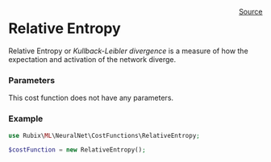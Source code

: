 <span style="float:right;"><a href="https://github.com/RubixML/RubixML/blob/master/src/NeuralNet/CostFunctions/RelativeEntropy.php">Source</a></span>

# Relative Entropy
Relative Entropy or *Kullback-Leibler divergence* is a measure of how the expectation and activation of the network diverge.

### Parameters
This cost function does not have any parameters.

### Example
```php
use Rubix\ML\NeuralNet\CostFunctions\RelativeEntropy;

$costFunction = new RelativeEntropy();
```